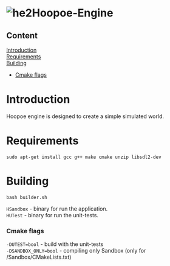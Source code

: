 # ![he2](https://user-images.githubusercontent.com/34447743/121752164-da28ff80-cb0f-11eb-9172-3b678d40b3a5.png)Hoopoe-Engine
##### <h2>Content</h2>
[Introduction](#introduction)<br/>
[Requirements](#requirements)<br/>
[Building](#building)<br/>
  - [Cmake flags](#building-flags)

<a name="introduction"><h1>Introduction</h1></a>
Hoopoe engine is designed to create a simple simulated world.
<a name="requirements"><h1>Requirements</h1></a>

```no-highlight
sudo apt-get install gcc g++ make cmake unzip libsdl2-dev
```

<a name="building"><h1>Building</h1></a>

```no-highlight
bash builder.sh
```
<code>HSandbox</code> - binary for run the application.<br/>
<code>HUTest</code> - binary for run the unit-tests.<br/>
<a name="building-flags"><h3>Cmake flags</h3></a>
<code>-DUTEST=bool</code> - build with the unit-tests<br/>
<code>-DSANDBOX_ONLY=bool</code> - compiling only Sandbox (only for /Sandbox/CMakeLists.txt)<br/>

